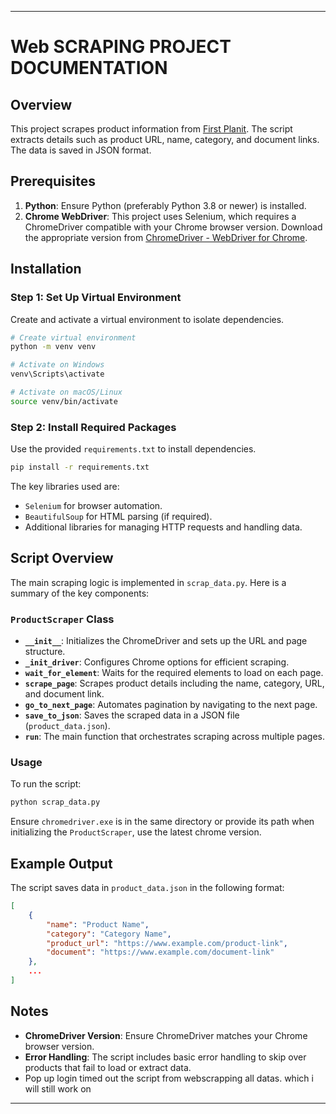 
---

# Web SCRAPING PROJECT DOCUMENTATION

## Overview
This project scrapes product information from [First Planit](https://www.firstplanit.com/site/productlist). The script extracts details such as product URL, name, category, and document links. The data is saved in JSON format.

## Prerequisites
1. **Python**: Ensure Python (preferably Python 3.8 or newer) is installed.
2. **Chrome WebDriver**: This project uses Selenium, which requires a ChromeDriver compatible with your Chrome browser version. Download the appropriate version from [ChromeDriver - WebDriver for Chrome](https://sites.google.com/chromium.org/driver/).

## Installation

### Step 1: Set Up Virtual Environment
Create and activate a virtual environment to isolate dependencies.

```bash
# Create virtual environment
python -m venv venv

# Activate on Windows
venv\Scripts\activate

# Activate on macOS/Linux
source venv/bin/activate
```

### Step 2: Install Required Packages
Use the provided `requirements.txt` to install dependencies.

```bash
pip install -r requirements.txt
```

The key libraries used are:
- `Selenium` for browser automation.
- `BeautifulSoup` for HTML parsing (if required).
- Additional libraries for managing HTTP requests and handling data.

## Script Overview
The main scraping logic is implemented in `scrap_data.py`. Here is a summary of the key components:

### `ProductScraper` Class
- **`__init__`**: Initializes the ChromeDriver and sets up the URL and page structure.
- **`_init_driver`**: Configures Chrome options for efficient scraping.
- **`wait_for_element`**: Waits for the required elements to load on each page.
- **`scrape_page`**: Scrapes product details including the name, category, URL, and document link.
- **`go_to_next_page`**: Automates pagination by navigating to the next page.
- **`save_to_json`**: Saves the scraped data in a JSON file (`product_data.json`).
- **`run`**: The main function that orchestrates scraping across multiple pages.

### Usage
To run the script:

```bash
python scrap_data.py
```

Ensure `chromedriver.exe` is in the same directory or provide its path when initializing the `ProductScraper`, use the latest chrome version.

## Example Output
The script saves data in `product_data.json` in the following format:

```json
[
    {
        "name": "Product Name",
        "category": "Category Name",
        "product_url": "https://www.example.com/product-link",
        "document": "https://www.example.com/document-link"
    },
    ...
]
```

## Notes
- **ChromeDriver Version**: Ensure ChromeDriver matches your Chrome browser version.
- **Error Handling**: The script includes basic error handling to skip over products that fail to load or extract data.
- Pop up login timed out the script from webscrapping all datas. which i will still work on
  
---

